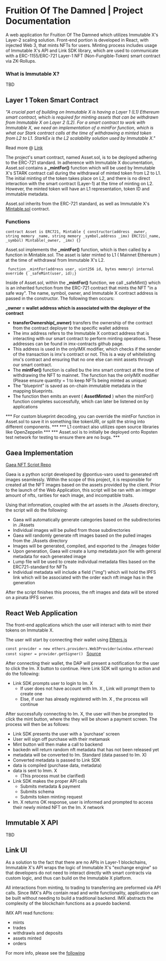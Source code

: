 # Fruition Of The Damned | Project Documentation
 A web application for Fruition Of The Damned which utilizes Immutable X's Layer-2 scaling solution. Front-end portion is developed in React, with injected Web 3, that mints NFTs for users. Minting process includes usage of Immutable X's API and Link SDK library, which are used to communicate with a ERC-1155/ERC-721 Layer-1 NFT (Non-Fungible-Token) smart contract via ZK-Rollups.

### What is Immutable X?

TBD

## Layer 1 Token Smart Contract
 *"A crucial part of building on Immutable X is having a Layer 1 (L1) Ethereum smart contract, which is required for minting assets that can be withdrawn from Immutable X on Layer 2 (L2). For a smart contract to work with Immutable X, we need an implementation of a mintFor function, which is what our Stark contract calls at the time of withdrawing a minted token from L2 to L1. StarkEx is the L2 scalability solution used by Immutable X."*

Read more @ [Link](https://docs.x.immutable.com/docs/introduction-smart-contracts)

 The project's smart contract, named Asset.sol, is to be deployed adhering to the ERC-721 standard. In adherence with Immutable X documentation, Asset.sol contains a **_mintFor()** function which will be used by Immutable X's STARK contract call during the withdrawal of minted token from L2 to L1. The initial minting of the token takes place on L2, and there is no direct interaction with the smart contract (Layer-1) at the time of minting on L2. However, the minted token will have an L1 representation, token ID and immutable metadata.

Asset.sol inherits from the ERC-721 standard, as well as Immutable X's [Mintable.sol](https://github.com/immutable/imx-contracts/blob/main/contracts/Mintable.sol) contract.

### Functions

`contract Asset is ERC721, Mintable {
      constructor(address _owner, string memory _name, string memory _symbol,address _imx) ERC721(_name, _symbol) Mintable(_owner, _imx) {}`

 Asset.sol implements the **_mintFor()** function, which is then called by a function in Mintable.sol. The asset is later minted to L1 ( Mainnet Ethereum ) at the time of withdrawal from Immutable X's L2.

 ` function _mintFor(address user, uint256 id, bytes memory) internal override {
          _safeMint(user, id);}`

 Inside of Asset.sol, within the **_mintFor()** function, we call _safeMint() which is an inherited function from the ERC-721 contract that mints the NFT "in a safe way". The name, symbol, owner, and Immutable X contract address is passed in the constructor. The following then occurs:

**_owner = wallet address which is associated with the deployer of the contract**

* **transferOwnership(_owner)** transfers the ownership of the contract from the contract deployer to the specific wallet address
* The imx address refers to the Immutable X contract address that is interacting with our smart contract to perform minting operations. These addresses can be found in imx-contracts github page.
* This address is used in the onlyIMX modifier, which checks if the sender of the transaction is imx's contract or not. This is a way of whitelisting imx's contract and ensuring that no one else can mint assets through our smart contract.
* The **mintFor()** function is called bu the imx smart contract at the time of withdrawing the NFT to mainnet. The function has the onlyIMX modifier (Please ensure quantity = 1 to keep NFTs being minted as unique)
* The "blueprint" is saved as on-chain immutable metadata in the mapping blueprints.
* The function then emits an event ( **AssetMinted** ) when the mintFor() function completes successfully, which can later be listened on by applications


*** For custom blueprint decoding, you can override the mintFor function in Asset.sol to save it in something like tokenURI, or split the string into different components. ***
*** L1 contract also utilizes open source libraries like OpenZeppelin ***
*** Asset.sol is to initially be deployed onto Ropsten test network for testing to ensure there are no bugs. ***

## Gaea Implementation
[Gaea NFT Script Repo](https://github.com/pontius-varo/G434)

Gaea is a python script developed by @pontius-varo used to generated nft images seamlessly. Within the scope of this project, it is responsible
for created all the NFT images based on the assets provided by the client. Prior to the launch of the Web Application, this script will be ran
with an integer amount of nfts, rarities for each image, and incompatible traits.

Using that information, coupled with the art assets in the ./Assets directory, the script will do the following:

* Gaea will automatically generate categories based on the subdirectories in ./Assets
* Individual images will be pulled from those subdirectories
* Gaea will randomly generate nft images based on the pulled images from the ./Assets directory
* Images will be generated, compiled, and exported to the ./images folder
* Upon generation, Gaea will create a lump metadata json file with general metadata for each generated image
* Lump file will be used to create individual metadata files based on the ERC721-standard for NFTs
* Individual metadata will include a field ("img") which will hold the IPFS link which will be associated with the order each nft image has in the generation

After the script finishes this process, the nft images and data will be stored on a pinata IPFS server.

## React Web Application

The front-end applications which the user will interact with to mint their tokens on Immutable X.

The user will start by connecting their wallet using [Ethers.js](https://docs.ethers.io)

`const provider = new ethers.providers.Web3Provider(window.ethereum)
  const signer = provider.getSigner()
`
[Source](https://docs.ethers.io/v5/getting-started/)

After connecting their wallet, the DAP will present a notification for the
user to click the Im. X button to continue. Here Link SDK will spring to action and do the following:

* Link SDK prompts user to login to Im. X
  * If user does not have account with Im. X , Link will prompt them to create one
  * Else, if user has already registered with Im. X , the process will continue

After successfully connecting to Im. X, the user will then be prompted to
click the mint button, where the they will be shown a payment screen. The process will then be as follows:

* Link SDK presents the user with a 'purchase' screen
* User will sign off purchase with their metamask
* Mint button will then make a call to backend
* backedn will return random nft metadata that has not been released yet
* metadata will be converted to Im. Standard (data passed to Im. X)
* Converted metadata is passed to Link SDK
* data is compiled (purchase data, metadata)
* data is sent to Imm. X
  * (This process must be clarified)
* Link SDK makes the proper API calls
  * Submits metadata & payment
  * Submits schema
  * Submits token minting request
* Im. X returns OK response, user is informed and prompted to access their newly minted NFT on the Im. X network

## Immutable X API

TBD

## Link UI

As a solution to the fact that there are no APIs in Layer-1 blockchains, Immutable X's API wraps the logic of Immutable X's "exchange engine" so that developers do not need to interact directly with smart contracts via custom logic, and thus can build on the Immutable X platform.

All interactions from minting, to trading to transferring are preformed via API calls. Since IMX's APIs contain read and write functionality, application can be built without needing to build a traditional backend. IMX abstracts the complexity of the blockchain functions as a psuedo backend.

IMX API read functions:
* mints
* trades
* withdrawls and deposits
* assets minted
* orders

For more info, please see the [following](https://docs.x.immutable.com/reference/get_v1-assets-1)
